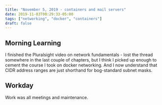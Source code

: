 ```yaml
---
title: "November 5, 2019 - containers and mail servers"
date: 2019-11-03T00:29:33-05:00
tags: ["networking", "docker", "containers"]
draft: false
---
```


## Morning Learning

I finished the Pluralsight video on network fundamentals - lost the thread somewhere in the last couple of chapters, but I think I picked up enough to cement the course I took on docker networking. And I now understand that CIDR address ranges are just shorthand for bog-standard subnet masks.

## Workday

Work was all meetings and maintenance.
